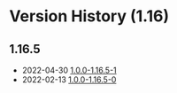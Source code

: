 # Version History (1.16)

## 1.16.5

- 2022-04-30 [1.0.0-1.16.5-1](1.0.0-1.16.5-1.md)
- 2022-02-13 [1.0.0-1.16.5-0](1.0.0-1.16.5-0.md)